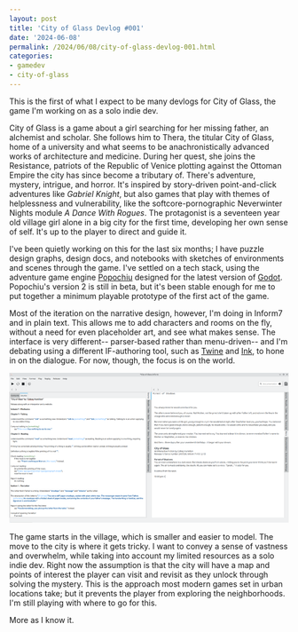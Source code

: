 ```yaml
---
layout: post
title: 'City of Glass Devlog #001'
date: '2024-06-08'
permalink: /2024/06/08/city-of-glass-devlog-001.html
categories: 
- gamedev
- city-of-glass
---
```


This is the first of what I expect to be many devlogs for City of
Glass, the game I'm working on as a solo indie dev.

City of Glass is a game about a girl searching for her missing father,
an alchemist and scholar. She follows him to Thera, the titular City
of Glass, home of a university and what seems to be anachronistically
advanced works of architecture and medicine. During her quest, she
joins the Resistance, patriots of the Republic of Venice plotting
against the Ottoman Empire the city has since become a tributary
of. There's adventure, mystery, intrigue, and horror. It's inspired by
story-driven point-and-click adventures like _Gabriel Knight_, but
also games that play with themes of helplessness and vulnerability,
like the softcore-pornographic Neverwinter Nights module _A Dance With
Rogues_. The protagonist is a seventeen year old village girl alone in
a big city for the first time, developing her own sense of self. It's
up to the player to direct and guide it.

I've been quietly working on this for the last six months; I have
puzzle design graphs, design docs, and notebooks with sketches of
environments and scenes through the game. I've settled on a tech
stack, using the adventure game engine
[Popochiu](https://carenalga.itch.io/popochiu) designed for the latest
version of [Godot](https://godotengine.org/). Popochiu's version 2 is
still in beta, but it's been stable enough for me to put together a
minimum playable prototype of the first act of the game.

Most of the iteration on the narrative design, however, I'm doing in
Inform7 and in plain text. This allows me to add characters and rooms
on the fly, without a need for even placeholder art, and see what
makes sense. The interface is very different-- parser-based rather
than menu-driven-- and I'm debating using a different IF-authoring
tool, such as [Twine](https://twinery.org/) and
[Ink](https://www.inklestudios.com/ink/), to hone in on the
dialogue. For now, though, the focus is on the world.

![Screenshot of source and game text in Inform](/assets/images/posts/city-of-glass-devlog-001.png)

The game starts in the village, which is smaller and easier to
model. The move to the city is where it gets tricky. I want to convey
a sense of vastness and overwhelm, while taking into account my
limited resources as a solo indie dev. Right now the assumption is
that the city will have a map and points of interest the player can
visit and revisit as they unlock through solving the mystery. This is
the approach most modern games set in urban locations take; but it
prevents the player from exploring the neighborhoods. I'm still
playing with where to go for this.

More as I know it.

